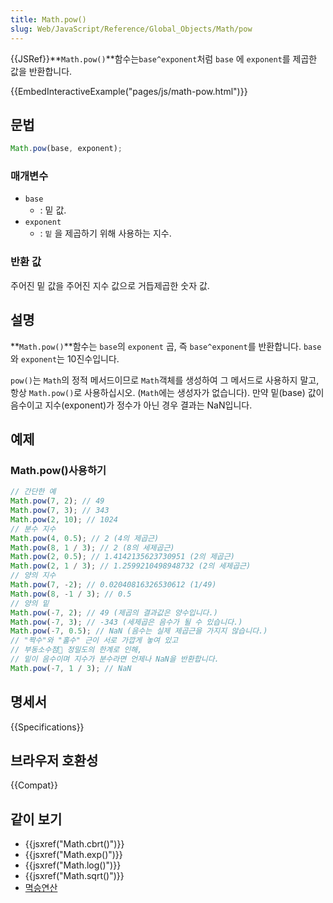 ```yaml
---
title: Math.pow()
slug: Web/JavaScript/Reference/Global_Objects/Math/pow
---
```


{{JSRef}}**`Math.pow()`**함수는`base^exponent`처럼
`base` 에 `exponent`를 제곱한 값을 반환합니다.

{{EmbedInteractiveExample("pages/js/math-pow.html")}}

## 문법

```js
Math.pow(base, exponent);
```

### 매개변수

- `base`
  - : 밑 값.
- `exponent`
  - : `밑`
    을 제곱하기 위해 사용하는 지수.

### 반환 값

주어진 밑 값을 주어진 지수 값으로 거듭제곱한 숫자 값.

## 설명

**`Math.pow()`**함수는 `base`의 `exponent`
곱, 즉 `base^exponent`를 반환합니다.
`base`와 `exponent`는 10진수입니다.

`pow()`는 `Math`의 정적 메서드이므로 `Math`객체를 생성하여 그 메서드로 사용하지 말고, 항상
`Math.pow()`로 사용하십시오. (`Math`에는 생성자가 없습니다).
만약 밑(base) 값이 음수이고 지수(exponent)가 정수가 아닌 경우 결과는 NaN입니다.

## 예제

### Math.pow()사용하기

```js
// 간단한 예
Math.pow(7, 2); // 49
Math.pow(7, 3); // 343
Math.pow(2, 10); // 1024
// 분수 지수
Math.pow(4, 0.5); // 2 (4의 제곱근)
Math.pow(8, 1 / 3); // 2 (8의 세제곱근)
Math.pow(2, 0.5); // 1.4142135623730951 (2의 제곱근)
Math.pow(2, 1 / 3); // 1.2599210498948732 (2의 세제곱근)
// 양의 지수
Math.pow(7, -2); // 0.02040816326530612 (1/49)
Math.pow(8, -1 / 3); // 0.5
// 양의 밑
Math.pow(-7, 2); // 49 (제곱의 결과값은 양수입니다.)
Math.pow(-7, 3); // -343 (세제곱은 음수가 될 수 있습니다.)
Math.pow(-7, 0.5); // NaN (음수는 실제 제곱근을 가지지 않습니다.)
// "짝수"와 "홀수" 근이 서로 가깝게 놓여 있고
// 부동소수점 정밀도의 한계로 인해,
// 밑이 음수이며 지수가 분수라면 언제나 NaN을 반환합니다.
Math.pow(-7, 1 / 3); // NaN
```

## 명세서

{{Specifications}}

## 브라우저 호환성

{{Compat}}

## 같이 보기

- {{jsxref("Math.cbrt()")}}
- {{jsxref("Math.exp()")}}
- {{jsxref("Math.log()")}}
- {{jsxref("Math.sqrt()")}}
- [멱승연산](/ko/docs/Web/JavaScript/Reference/Operators/Exponentiation)
